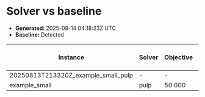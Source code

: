 # Solver vs baseline

- **Generated:** 2025-08-14 04:18:23Z UTC
- **Baseline:** Detected

| Instance | Solver | Objective | Runtime (s) | Status | Selected | TotalWeight | Baseline Objective | Baseline Runtime (s) | ΔObj vs Base | ΔTime vs Base | Source |
| --- | --- | --- | --- | --- | --- | --- | --- | --- | --- | --- | --- |
| 20250813T213320Z_example_small_pulp | - | - | - | - | - | - | - | - | - | - | results/baseline_runs/20250813T213320Z_example_small_pulp.json |
| example_small | pulp | 50.000 | 0.020 | Optimal | 4 | 50 | - | - | - | - | results/solver_runs/example_small_solver.json |